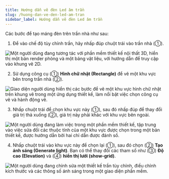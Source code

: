 ```yaml
---
title: Hướng dẫn vẽ đèn Led âm trần
slug: /huong-dan-ve-den-led-am-tran
sidebar_label: Hướng dẫn vẽ đèn Led âm trần
---
```


Các bước để tạo máng đèn trên trần nhà như sau:

1. Để vào chế độ tùy chỉnh trần, hãy nhấp đúp chuột trái vào trần nhà (①).

![Một người dùng đang tương tác với phần mềm thiết kế nội thất 3D, hiển thị một bản render phòng và một bảng vật liệu, với hướng dẫn để truy cập vào khung vẽ 2D.](https://storage.googleapis.com/jegavn_kb/image_jegavn/716.1.jpg)

2. Sử dụng công cụ (①) **Hình chữ nhật (Rectangle)** để vẽ một khu vực bên trong trần nhà (②).

![Giao diện người dùng hiển thị các bước để vẽ một khu vực hình chữ nhật trên khung vẽ trong một ứng dụng thiết kế, làm nổi bật việc chọn công cụ vẽ và hành động vẽ.](https://storage.googleapis.com/jegavn_kb/image_jegavn/716.2.jpg)

3. Nhấp chuột trái để chọn khu vực này (①), sau đó nhấp đúp để thay đổi giá trị thả xuống (②), giá trị này phải khác với khu vực bên ngoài.

![Một người dùng đang làm việc trong một phần mềm thiết kế, tập trung vào việc sửa đổi các thuộc tính của một khu vực được chọn trong một bản thiết kế, được hướng dẫn bởi hai chỉ dẫn được đánh số.](https://storage.googleapis.com/jegavn_kb/image_jegavn/716.3.jpg)

4. Nhấp chuột trái vào khu vực này để chọn lại (①), sau đó chọn (②) **Tạo ánh sáng (Generate light)**. Bạn có thể thay đổi các tham số như (③) **Độ cao (Elevation)** và (④) **hiển thị lưới (show-grid)**.

![Một người dùng đang chỉnh sửa một thiết kế trần tùy chỉnh, điều chỉnh kích thước và các thông số ánh sáng trong một giao diện phần mềm.](https://storage.googleapis.com/jegavn_kb/image_jegavn/716.4.jpg)